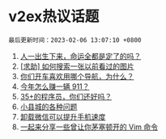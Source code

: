 # v2ex热议话题

`最后更新时间：2023-02-06 13:07:10 +0800`

1. [人一出生下来，命运全都是定了的吗？](https://www.v2ex.com/t/913472)
1. [[求助] 如何搜索一张以前看过的图片](https://www.v2ex.com/t/913386)
1. [你们开车喜欢用哪个导航，为什么？](https://www.v2ex.com/t/913486)
1. [今年怎么赚一辆 911？](https://www.v2ex.com/t/913358)
1. [35+的程序员，你们还好吗？](https://www.v2ex.com/t/913468)
1. [小县城的各种问题](https://www.v2ex.com/t/913477)
1. [卸载微信可以提升手机速度](https://www.v2ex.com/t/913374)
1. [一起来分享一些曾让你茅塞顿开的 Vim 命令](https://www.v2ex.com/t/913470)

